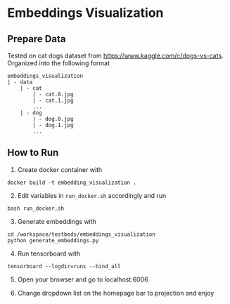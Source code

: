 # Embeddings Visualization

## Prepare Data
Tested on cat dogs dataset from https://www.kaggle.com/c/dogs-vs-cats. Organized into the following format
```
embeddings_visualization
| - data
    | - cat
        | - cat.0.jpg
        | - cat.1.jpg
        ...
    | - dog
        | - dog.0.jpg
        | - dog.1.jpg
        ...
```

## How to Run
1. Create docker container with 
```
docker build -t embedding_visualization .
```
2. Edit variables in `run_docker.sh` accordingly and run 
```
bash run_docker.sh
```
3. Generate embeddings with 
```
cd /workspace/testbeds/embeddings_visualization
python generate_embeddings.py
```
4. Run tensorboard with 
```
tensorboard --logdir=runs --bind_all
```
5. Open your browser and go to localhost:6006

6. Change dropdown list on the homepage bar to projection and enjoy